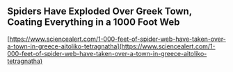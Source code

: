 ## Spiders Have Exploded Over Greek Town, Coating Everything in a 1000 Foot Web
  
  [https://www.sciencealert.com/1-000-feet-of-spider-web-have-taken-over-a-town-in-greece-aitoliko-tetragnatha](https://www.sciencealert.com/1-000-feet-of-spider-web-have-taken-over-a-town-in-greece-aitoliko-tetragnatha)